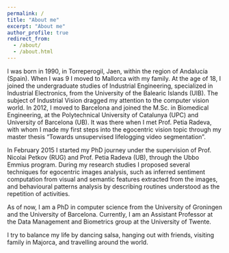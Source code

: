 ```yaml
---
permalink: /
title: "About me"
excerpt: "About me"
author_profile: true
redirect_from: 
  - /about/
  - /about.html
---
```

I was born in 1990, in Torreperogil, Jaen, within the region of Andalucía (Spain). When I was 9 I moved to Mallorca with my family. At the age of 18, I joined the undergraduate studies of Industrial Engineering, specialized in Industrial Electronics, from the University of the Balearic Islands (UIB). The subject of Industrial Vision dragged my attention to the computer vision world. In 2012, I moved to Barcelona and joined the M.Sc. in Biomedical Engineering, at the Polytechnical University of Catalunya (UPC) and University of Barcelona (UB). It was there when I met Prof. Petia Radeva, with whom I made my first steps into the egocentric vision topic through my master thesis “Towards unsupervised lifelogging video segmentation”.

In February 2015 I started my PhD journey under the supervision of Prof. Nicolai Petkov (RUG) and Prof. Petia Radeva (UB), through the Ubbo Emmius program. During my research studies I proposed several techniques for egocentric images analysis, such as inferred sentiment computation from visual and semantic features extracted from the images, and behavioural patterns analysis by describing routines understood as the repetition of activities.

As of now, I am a PhD in computer science from the University of Groningen and the University of Barcelona. Currently, I am an Assistant Professor at the Data Management and Biometrics group at the University of Twente.

I try to balance my life by dancing salsa, hanging out with friends, visiting family in Majorca, and travelling around the world.





